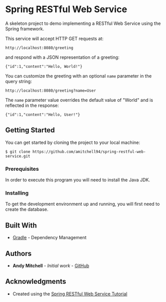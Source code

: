 # Spring RESTful Web Service
A skeleton project to demo implementing a RESTful Web Service using the Spring framework.

This service will accept HTTP GET requests at:
```
http://localhost:8080/greeting
```

and respond with a JSON representation of a greeting:

```
{"id":1,"content":"Hello, World!"}
```

You can customize the greeting with an optional `name` parameter in the query string:

```
http://localhost:8080/greeting?name=User
```

The `name` parameter value overrides the default value of "World" and is reflected in the response:

```
{"id":1,"content":"Hello, User!"}
```

## Getting Started

You can get started by cloning the project to your local machine:
```
$ git clone https://github.com/amitchell94/spring-restful-web-service.git
```

### Prerequisites

In order to execute this program you will need to install the Java JDK.

### Installing
To get the development environment up and running, you will first need to create the database.

## Built With

* [Gradle](https://gradle.com/) - Dependency Management

## Authors

* **Andy Mitchell** - *Initial work* - [GitHub](https://github.com/amitchell94)

## Acknowledgments

* Created using the [Spring RESTful Web Service Tutorial](https://spring.io/guides/gs/rest-service/) 
